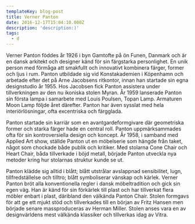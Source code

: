 ```yaml
---
templateKey: blog-post
title: Verner Panton
date: 2016-12-17T15:04:10.000Z
description: 'description:)'
tags:
  - d
---
```

Verner Panton föddes år 1926 i byn Gamtofte på ön Funen, Danmark och är en dansk arkitekt och designer känd för sin färgstarka personlighet. En unik person med förmåga att smakfullt och innovativt kombinera färger, former och ljus i rum. Panton utbildade sig vid Konstakademien i Köpenhamn och arbetade efter det på Arne Jacobsens ritkontor, innan han startade sin egna designstudio år 1955. Hos Jacobsen fick Panton assistera under tillverkningen av den nu ikoniska stolen Myran. År 1959 lanserade Panton sin första lampa i samarbete med Louis Poulsen, Topan Lamp. Armaturen Moon Lamp följde året därefter. Panton har även sysslat med hela interiörlösningar, ofta excentriska och färgglada.



Panton startade sin karriär som en avantgardeformgivare där geometriska former och starka färger hade en central roll. Panton uppmärksammades ofta för sin kontroversiella design och koncept. År 1958, i samband med Applied Art show, ställde Panton ut en möbelserie som hängde från taket, något som chockade både publik och kritiker. Med stolarna Cone Chair och Heart Chair, båda tillverkade i böjd metall, började Panton utveckla nya metoder kring hur stolarnas struktur kunde se ut.



Panton klädde sig alltid i blått; blått utstrålar avslappnad sensibilitet, lugn, tillfredställelse och tilltro; blått symboliserar vänskap och kärlek. Verner Panton bröt alla konventionella regler i dansk möbeltradition och gick sin egen väg. Han är känd för sin förkärlek till plast och har tillverkat flera möbler enbart i plast, däribland den välkända Panton Chair. Stolen formgavs för att ge ett mjukt stöd och tillverkades till en början av Fritz Hansen men började senare massproduceras av Herman Miller. Stolen anses vara en av designvärldens mest välkända klassiker och tillverkas idag av Vitra.
